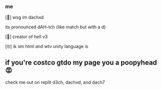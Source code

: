 ### me
[👋] wsg im dachxd 

 its pronounced dAH-tch (like match but with a d)

[💯] creator of hell v3

[🤓] ik sm html and wtv unity language is



## if you're costco gtdo my page you a poopyhead 😡

check me out on replit
d3ch, dachxd, and dach7

